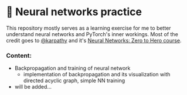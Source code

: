 # 🧠  Neural networks practice

This repository mostly serves as a learning exercise for me to better understand neural networks and PyTorch's inner workings. Most of the credit goes to [@karpathy](https://github.com/karpathy) and it's [Neural Networks: Zero to Hero course](https://github.com/karpathy/nn-zero-to-hero).

### Content:
* Backpropagation and training of neural network  
  * implementation of backpropagation and its visualization with directed acyclic graph, simple NN training
* will be added...
